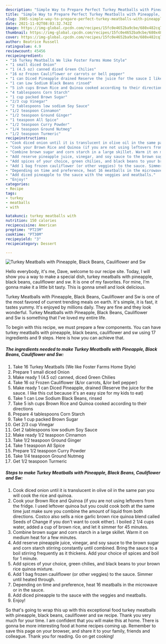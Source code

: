 ```yaml
---
description: "Simple Way to Prepare Perfect Turkey Meatballs with Pineapple, Black Beans, Cauliflower and Sw"
title: "Simple Way to Prepare Perfect Turkey Meatballs with Pineapple, Black Beans, Cauliflower and Sw"
slug: 3985-simple-way-to-prepare-perfect-turkey-meatballs-with-pineapple-black-beans-cauliflower-and-sw
date: 2021-11-02T08:03:32.742Z
image: https://img-global.cpcdn.com/recipes/15fc0e4652ba9cbe/680x482cq70/turkey-meatballs-with-pineapple-black-beans-cauliflower-and-sw-recipe-main-photo.jpg
thumbnail: https://img-global.cpcdn.com/recipes/15fc0e4652ba9cbe/680x482cq70/turkey-meatballs-with-pineapple-black-beans-cauliflower-and-sw-recipe-main-photo.jpg
cover: https://img-global.cpcdn.com/recipes/15fc0e4652ba9cbe/680x482cq70/turkey-meatballs-with-pineapple-black-beans-cauliflower-and-sw-recipe-main-photo.jpg
author: Beatrice Russell
ratingvalue: 4.9
reviewcount: 45456
recipeingredient:
- "16 Turkey Meatballs We like Foster Farms Home Style"
- "1 small diced Onion"
- "1 (4.5 oz) canned diced Green Chilies"
- "16 oz Frozen Cauliflower or carrots or bell pepper"
- "1 can Diced Pineapple drained Reserve the juice for the sauce I like this cut because its an easy size for my kids to eat"
- "1 can Low Sodium Black Beans rinsed"
- "5 ish cups Brown Rice and Quinoa cooked according to their directions"
- "4 tablespoons Corn Starch"
- "1 cup packed Brown Sugar"
- "2/3 cup Vinegar"
- "2 tablespoons low sodium Soy Sauce"
- "1/2 teaspoon Cinnamon"
- "1/2 teaspoon Ground Ginger"
- "1 teaspoon All Spice"
- "1/2 teaspoon Curry Powder"
- "1/4 teaspoon Ground Nutmeg"
- "1/2 teaspoon Turmeric"
recipeinstructions:
- "Cook diced onion until it is translucent in olive oil in the same pan you will cook the rice and quinoa."
- "Cook your Brown Rice and Quinoa (if you are not using leftovers from the fridge. I used leftover quinoa but you could cook both at the same time just make sure you combine the amount of liquid from both directions. Costco also sells a nice garlic brown rice quinoa blend called Seeds of Change if you don&#39;t want to cook either). I boiled 2 1/4 cups water, added a cup of brown rice, and let it simmer for 45 minutes."
- "Combine brown sugar and corn starch in a large skillet. Warm it on medium heat for a few minutes."
- "Add reserve pineapple juice, vinegar, and soy sauce to the brown sugar and corn starch stirring constantly until combined. Bring the sauce to a boil stirring frequently as it thickens. Add your choice of spices and boil for 1 minute."
- "Add spices of your choice, green chilies, and black beans to your brown rice quinoa mixture."
- "Add 1 bag frozen cauliflower (or other veggies) to the sauce. Simmer until heated through."
- "Depending on time and preference, heat 16 meatballs in the microwave or in the sauce."
- "Add diced pineapple to the sauce with the veggies and meatballs."
- "Enjoy!"
categories:
- Recipe
tags:
- turkey
- meatballs
- with

katakunci: turkey meatballs with 
nutrition: 150 calories
recipecuisine: American
preptime: "PT23M"
cooktime: "PT30M"
recipeyield: "3"
recipecategory: Dessert

---
```



![Turkey Meatballs with Pineapple, Black Beans, Cauliflower and Sw](https://img-global.cpcdn.com/recipes/15fc0e4652ba9cbe/680x482cq70/turkey-meatballs-with-pineapple-black-beans-cauliflower-and-sw-recipe-main-photo.jpg)

Hello everybody, it's me, Dave, welcome to our recipe site. Today, I will show you a way to make a special dish, turkey meatballs with pineapple, black beans, cauliflower and sw. It is one of my favorites. For mine, I'm gonna make it a little bit tasty. This is gonna smell and look delicious.

Turkey Meatballs with Pineapple, Black Beans, Cauliflower and Sw is one of the most favored of current trending meals on earth. It's simple, it is fast, it tastes yummy. It's enjoyed by millions daily. They are fine and they look wonderful. Turkey Meatballs with Pineapple, Black Beans, Cauliflower and Sw is something that I've loved my entire life.




To begin with this recipe, we must prepare a few components. You can have turkey meatballs with pineapple, black beans, cauliflower and sw using 17 ingredients and 9 steps. Here is how you can achieve that.

<!--inarticleads1-->

##### The ingredients needed to make Turkey Meatballs with Pineapple, Black Beans, Cauliflower and Sw:

1. Take 16 Turkey Meatballs (We like Foster Farms Home Style)
1. Prepare 1 small diced Onion
1. Make ready 1 (4.5 oz) canned, diced Green Chilies
1. Take 16 oz Frozen Cauliflower (&amp;/or carrots, &amp;/or bell pepper)
1. Make ready 1 can Diced Pineapple, drained (Reserve the juice for the sauce. I like this cut because it&#39;s an easy size for my kids to eat)
1. Take 1 can Low Sodium Black Beans, rinsed
1. Take 5 ish cups Brown Rice and Quinoa cooked according to their directions
1. Prepare 4 tablespoons Corn Starch
1. Take 1 cup packed Brown Sugar
1. Get 2/3 cup Vinegar
1. Get 2 tablespoons low sodium Soy Sauce
1. Make ready 1/2 teaspoon Cinnamon
1. Take 1/2 teaspoon Ground Ginger
1. Take 1 teaspoon All Spice
1. Prepare 1/2 teaspoon Curry Powder
1. Take 1/4 teaspoon Ground Nutmeg
1. Get 1/2 teaspoon Turmeric




<!--inarticleads2-->

##### Steps to make Turkey Meatballs with Pineapple, Black Beans, Cauliflower and Sw:

1. Cook diced onion until it is translucent in olive oil in the same pan you will cook the rice and quinoa.
1. Cook your Brown Rice and Quinoa (if you are not using leftovers from the fridge. I used leftover quinoa but you could cook both at the same time just make sure you combine the amount of liquid from both directions. Costco also sells a nice garlic brown rice quinoa blend called Seeds of Change if you don&#39;t want to cook either). I boiled 2 1/4 cups water, added a cup of brown rice, and let it simmer for 45 minutes.
1. Combine brown sugar and corn starch in a large skillet. Warm it on medium heat for a few minutes.
1. Add reserve pineapple juice, vinegar, and soy sauce to the brown sugar and corn starch stirring constantly until combined. Bring the sauce to a boil stirring frequently as it thickens. Add your choice of spices and boil for 1 minute.
1. Add spices of your choice, green chilies, and black beans to your brown rice quinoa mixture.
1. Add 1 bag frozen cauliflower (or other veggies) to the sauce. Simmer until heated through.
1. Depending on time and preference, heat 16 meatballs in the microwave or in the sauce.
1. Add diced pineapple to the sauce with the veggies and meatballs.
1. Enjoy!




So that's going to wrap this up with this exceptional food turkey meatballs with pineapple, black beans, cauliflower and sw recipe. Thank you very much for your time. I am confident that you will make this at home. There is gonna be more interesting food at home recipes coming up. Remember to save this page on your browser, and share it to your family, friends and colleague. Thank you for reading. Go on get cooking!
